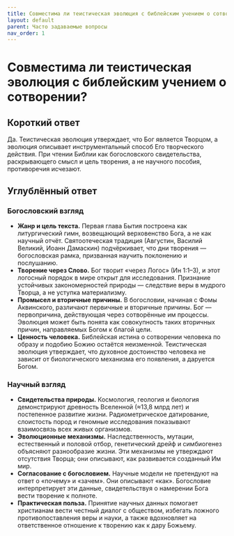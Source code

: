 ```yaml
---
title: Совместима ли теистическая эволюция с библейским учением о сотворении?
layout: default
parent: Часто задаваемые вопросы
nav_order: 1
---
```


# Совместима ли теистическая эволюция с библейским учением о сотворении?

## Короткий ответ

Да. Теистическая эволюция утверждает, что Бог является Творцом, а эволюция описывает инструментальный способ Его творческого действия. При чтении Библии как богословского свидетельства, раскрывающего смысл и цель творения, а не научного пособия, противоречия исчезают.

## Углублённый ответ

### Богословский взгляд

- **Жанр и цель текста.** Первая глава Бытия построена как литургический гимн, возвещающий верховенство Бога, а не как научный отчёт. Святоотеческая традиция (Августин, Василий Великий, Иоанн Дамаскин) подчёркивает, что дни творения — богословская рамка, призванная научить поклонению и послушанию.
- **Творение через Слово.** Бог творит «через Логос» (Ин 1:1–3), и этот логосный порядок в мире открыт для исследования. Признание устойчивых закономерностей природы — следствие веры в мудрого Творца, а не уступка материализму.
- **Промысел и вторичные причины.** В богословии, начиная с Фомы Аквинского, различают первичные и вторичные причины. Бог — первопричина, действующая через сотворённые им процессы. Эволюция может быть понята как совокупность таких вторичных причин, направляемых Богом к благой цели.
- **Ценность человека.** Библейская истина о сотворении человека по образу и подобию Божию остаётся неизменной. Теистическая эволюция утверждает, что духовное достоинство человека не зависит от биологического механизма его появления, а даруется Богом.

### Научный взгляд

- **Свидетельства природы.** Космология, геология и биология демонстрируют древность Вселенной (≈13,8 млрд лет) и постепенное развитие жизни. Радиометрическое датирование, слоистость пород и геномные исследования показывают взаимосвязь всех живых организмов.
- **Эволюционные механизмы.** Наследственность, мутации, естественный и половой отбор, генетический дрейф и симбиогенез объясняют разнообразие жизни. Эти механизмы не утверждают отсутствия Творца; они описывают, как развивается созданный Им мир.
- **Согласование с богословием.** Научные модели не претендуют на ответ о «почему» и «зачем». Они описывают «как». Богословие интерпретирует эти данные, свидетельствуя о намерении Бога вести творение к полноте.
- **Практическая польза.** Принятие научных данных помогает христианам вести честный диалог с обществом, избегать ложного противопоставления веры и науки, а также вдохновляет на ответственное отношение к творению как к дару Божьему.
